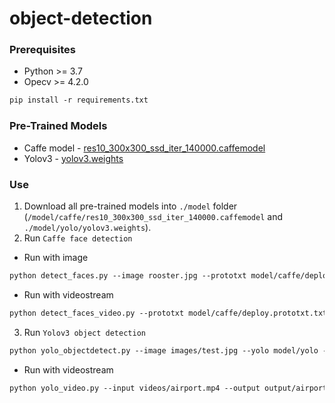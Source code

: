 # object-detection

### Prerequisites
- Python >= 3.7
- Opecv >= 4.2.0

``` markdown
pip install -r requirements.txt
```

### Pre-Trained Models
- Caffe model - [res10_300x300_ssd_iter_140000.caffemodel](https://drive.google.com/file/d/1tSuG6s1EpV5lslchi83uTUz8fMdip7rK/view?usp=sharing)
- Yolov3 - [yolov3.weights](https://drive.google.com/file/d/1cjzsoIHhw80lVJReIvtmpoBMgN76lY-J/view?usp=sharing)

### Use
1. Download all pre-trained models into `./model` folder (`/model/caffe/res10_300x300_ssd_iter_140000.caffemodel` and `./model/yolo/yolov3.weights`).
2. Run `Caffe face detection`
- Run with image
```markdown
python detect_faces.py --image rooster.jpg --prototxt model/caffe/deploy.prototxt.txt --model model/caffe/res10_300x300_ssd_iter_140000.caffemodel
```
- Run with videostream
```markdown
python detect_faces_video.py --prototxt model/caffe/deploy.prototxt.txt --model model/caffe/res10_300x300_ssd_iter_140000.caffemodel
```
3. Run `Yolov3 object detection`
```markdown
python yolo_objectdetect.py --image images/test.jpg --yolo model/yolo -o ouput/test_out.jpg
```
- Run with videostream
```markdown
python yolo_video.py --input videos/airport.mp4 --output output/airport_output.avi --yolo model/yolo
```

